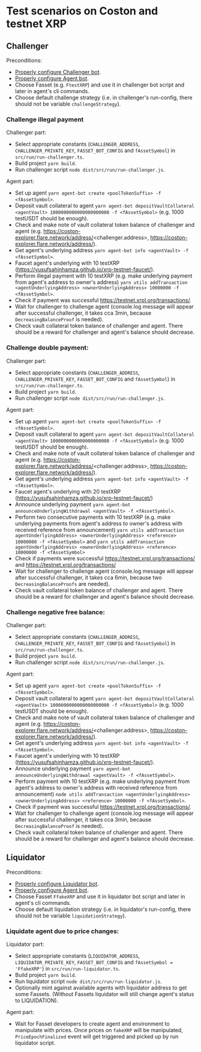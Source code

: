 # Test scenarios on Coston and testnet XRP

## Challenger

Preconditions:
- [Properly configure Challenger bot](https://gitlab.com/flarenetwork/fasset-bots/-/blob/master/README.md#challenger).
- [Properly configure Agent bot](https://gitlab.com/flarenetwork/fasset-bots/-/blob/master/README.md#agent-bot).
- Choose Fasset (e.g. `FtestXRP`) and use it in challenger bot script and later in agent's cli commands.
- Choose default challenge strategy (i.e. in challenger's run-config, there should not be variable `challengeStrategy`).

### Challenge illegal payment
Challenger part:
- Select appropriate constants (`CHALLENGER_ADDRESS`, `CHALLENGER_PRIVATE_KEY`, `FASSET_BOT_CONFIG` and `fAssetSymbol`) in `src/run/run-challenger.ts`.
- Build project `yarn build`.
- Run challenger script `node dist/src/run/run-challenger.js`.

Agent part:
- Set up agent `yarn agent-bot create <poolTokenSuffix> -f <fAssetSymbol>`.
- Deposit vault collateral to agent `yarn agent-bot depositVaultCollateral <agentVault> 1000000000000000000000 -f <fAssetSymbol>` (e.g. 1000 testUSDT should be enough).
- Check and make note of vault collateral token balance of challenger and agent (e.g. https://coston-explorer.flare.network/address/<challenger.address>, https://coston-explorer.flare.network/address/<agentVault>).
- Get agent's underlying address `yarn agent-bot info <agentVault> -f <fAssetSymbol>`.
- Faucet agent's underlying with 10 testXRP (https://yusufsahinhamza.github.io/xrp-testnet-faucet/).
- Perform illegal payment with 10 testXRP (e.g. make underlying payment from agent's address to owner's address) `yarn utils addTransaction <agentUnderlyingAddress> <ownerUnderlyingAddress> 10000000 -f <fAssetSymbol>`.
- Check if payment was successful https://testnet.xrpl.org/transactions/<transactionHash>.
- Wait for challenger to challenge agent (console.log message will appear after successful challenger, it takes cca 3min, because `DecreasingBalanceProof` is needed).
- Check vault collateral token balance of challenger and agent. There should be a reward for challenger and agent's balance should decrease.

### Challenge double payment:
Challenger part:
- Select appropriate constants (`CHALLENGER_ADDRESS`, `CHALLENGER_PRIVATE_KEY`, `FASSET_BOT_CONFIG` and `fAssetSymbol`) in `src/run/run-challenger.ts`.
- Build project `yarn build`.
- Run challenger script `node dist/src/run/run-challenger.js`.

Agent part:
-  Set up agent `yarn agent-bot create <poolTokenSuffix> -f <fAssetSymbol>`.
- Deposit vault collateral to agent `yarn agent-bot depositVaultCollateral <agentVault> 1000000000000000000000 -f <fAssetSymbol>` (e.g. 1000 testUSDT should be enough).
- Check and make note of vault collateral token balance of challenger and agent (e.g. https://coston-explorer.flare.network/address/<challenger.address>, https://coston-explorer.flare.network/address/<agentVault>).
- Get agent's underlying address `yarn agent-bot info <agentVault> -f <fAssetSymbol>`.
- Faucet agent's underlying with 20 testXRP (https://yusufsahinhamza.github.io/xrp-testnet-faucet/)
- Announce underlying payment `yarn agent-bot announceUnderlyingWithdrawal <agentVault> -f <fAssetSymbol>`.
- Perform two consecutive payments with 10 testXRP (e.g. make underlying payments from agent's address to owner's address with received reference from announcement)
`yarn utils addTransaction agentUnderlyingAddress> <ownerUnderlyingAddress> <reference> 10000000 -f <fAssetSymbol>` and
`yarn utils addTransaction agentUnderlyingAddress> <ownerUnderlyingAddress> <reference> 10000000 -f <fAssetSymbol>`
- Check if payments were successful https://testnet.xrpl.org/transactions/<transactionHash1> and https://testnet.xrpl.org/transactions/<transactionHash2>
- Wait for challenger to challenge agent (console.log message will appear after successful challenger, it takes cca 6min, because two `DecreasingBalanceProofs` are needed).
- Check vault collateral token balance of challenger and agent. There should be a reward for challenger and agent's balance should decrease.


###  Challenge negative free balance:
Challenger part:
- Select appropriate constants (`CHALLENGER_ADDRESS`, `CHALLENGER_PRIVATE_KEY`, `FASSET_BOT_CONFIG` and `fAssetSymbol`) in `src/run/run-challenger.ts`.
- Build project `yarn build`.
- Run challenger script `node dist/src/run/run-challenger.js`.

Agent part:
- Set up agent `yarn agent-bot create <poolTokenSuffix> -f <fAssetSymbol>`.
- Deposit vault collateral to agent `yarn agent-bot depositVaultCollateral <agentVault> 1000000000000000000000 -f <fAssetSymbol>` (e.g. 1000 testUSDT should be enough).
- Check and make note of vault collateral token balance of challenger and agent (e.g. https://coston-explorer.flare.network/address/<challenger.address>, https://coston-explorer.flare.network/address/<agentVault>).
- Get agent's underlying address `yarn agent-bot info <agentVault> -f <fAssetSymbol>`.
- Faucet agent's underlying with 10 testXRP (https://yusufsahinhamza.github.io/xrp-testnet-faucet/).
- Announce underlying payment `yarn agent-bot announceUnderlyingWithdrawal <agentVault> -f <fAssetSymbol>`.
- Perform payment with 10 testXRP (e.g. make underlying payment from agent's address to owner's address with received reference from announcement) `node utils addTransaction <agentUnderlyingAddress> <ownerUnderlyingAddress> <reference> 10000000 -f <fAssetSymbol>`.
- Check if payment was successful https://testnet.xrpl.org/transactions/<transactionHash>.
- Wait for challenger to challenge agent (console.log message will appear after successful challenger, it takes cca 3min, because `DecreasingBalanceProof` is needed).
- Check vault collateral token balance of challenger and agent. There should be a reward for challenger and agent's balance should decrease.


## Liquidator

Preconditions:
- [Properly configure Liquidator bot](https://gitlab.com/flarenetwork/fasset-bots/-/blob/master/README.md#liquidator).
- [Properly configure Agent bot](https://gitlab.com/flarenetwork/fasset-bots/-/blob/master/README.md#agent-bot).
- Choose Fasset `FfakeXRP` and use it in liquidator bot script and later in agent's cli commands.
- Choose default liquidation strategy (i.e. in liquidator's run-config, there should not be variable `liquidationStrategy`).

###  Liquidate agent due to price changes:
Liquidator part:
- Select appropriate constants (`LIQUIDATOR_ADDRESS`, `LIQUIDATOR_PRIVATE_KEY`, `FASSET_BOT_CONFIG` and `fAssetSymbol = 'FfakeXRP'`) in `src/run/run-liquidator.ts`.
- Build project `yarn build`.
- Run liquidator script `node dist/src/run/run-liquidator.js`.
- Optionally mint against available agents with liquidator address to get some Fassets. (Without Fassets liquidator will still change agent's status to LIQUIDATION).

Agent part:
- Wait for Fasset developers to create agent and environment to manipulate with prices. Once prices on `fakeXRP` will be manipulated, `PriceEpochFinalized` event will get triggered and picked up by run liquidator script.
